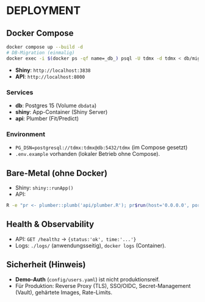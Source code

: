 # DEPLOYMENT

## Docker Compose
```bash
docker compose up --build -d
# DB-Migration (einmalig)
docker exec -i $(docker ps -qf name=_db_) psql -U tdmx -d tdmx < db/migrations/001_init.sql
```
- **Shiny**: `http://localhost:3838`  
- **API**: `http://localhost:8000`

### Services
- **db**: Postgres 15 (Volume `dbdata`)  
- **shiny**: App-Container (Shiny Server)  
- **api**: Plumber (Fit/Predict)

### Environment
- `PG_DSN=postgresql://tdmx:tdmx@db:5432/tdmx` (im Compose gesetzt)
- `.env.example` vorhanden (lokaler Betrieb ohne Compose).

## Bare-Metal (ohne Docker)
- Shiny: `shiny::runApp()`  
- API:  
```bash
R -e "pr <- plumber::plumb('api/plumber.R'); pr$run(host='0.0.0.0', port=8000)"
```

## Health & Observability
- API: `GET /healthz` → `{status:'ok', time:'...'}`
- Logs: `./logs/` (anwendungsseitig), `docker logs` (Container).

## Sicherheit (Hinweis)
- **Demo-Auth** (`config/users.yaml`) ist nicht produktionsreif.  
- Für Produktion: Reverse Proxy (TLS), SSO/OIDC, Secret-Management (Vault), gehärtete Images, Rate-Limits.

